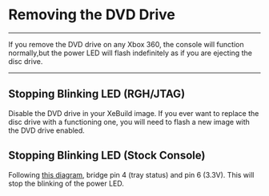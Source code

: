 # Removing the DVD Drive

------

If you remove the DVD drive on any Xbox 360, the console will  function normally,but the power LED will flash indefinitely as if you  are ejecting the disc drive.

------

## Stopping Blinking LED (RGH/JTAG)

Disable the DVD drive in your XeBuild image. If you ever want to  replace the disc drive with a functioning one, you will need to flash a  new image with the DVD drive enabled.

## Stopping Blinking LED (Stock Console)

Following [this diagram](https://i.imgur.com/OfXfd5F.png), bridge pin 4 (tray status) and pin 6 (3.3V). This will stop the blinking of the power LED.

